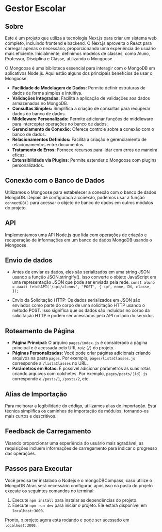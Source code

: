 # Gestor Escolar

## Sobre
Este é um projeto que utiliza a tecnologia Next.js para criar um sistema web completo, incluindo frontend e backend. O Next.js aproveita o React para carregar apenas o necessário, proporcionando uma experiência de usuário mais eficiente. Inicialmente, definimos modelos de classes, como Aluno, Professor, Disciplina e Classe, utilizando o Mongoose.

O Mongoose é uma biblioteca essencial para interagir com o MongoDB em aplicativos Node.js. Aqui estão alguns dos principais benefícios de usar o Mongoose:

- **Facilidade de Modelagem de Dados:** Permite definir estruturas de dados de forma simples e intuitiva.
- **Validações Integradas:** Facilita a aplicação de validações aos dados armazenados no MongoDB.
- **Consultas Simples:** Simplifica a criação de consultas para recuperar dados do banco de dados.
- **Middleware Personalizado:** Permite adicionar funções de middleware para interceptar operações no banco de dados.
- **Gerenciamento de Conexão:** Oferece controle sobre a conexão com o banco de dados.
- **Relacionamentos Definidos:** Facilita a criação e gerenciamento de relacionamentos entre documentos.
- **Tratamento de Erros:** Fornece recursos para lidar com erros de maneira eficaz.
- **Extensibilidade via Plugins:** Permite estender o Mongoose com plugins personalizados.

## Conexão com o Banco de Dados
Utilizamos o Mongoose para estabelecer a conexão com o banco de dados MongoDB. Depois de configurada a conexão, podemos usar a função `connectDB()` para acessar o objeto de banco de dados em outros módulos do projeto.

## API
Implementamos uma API Node.js que lida com operações de criação e recuperação de informações em um banco de dados MongoDB usando o Mongoose.

## Envio de dados

- Antes de enviar os dados, eles são serializados em uma string JSON usando a função JSON.stringify(). Isso converte o objeto JavaScript em uma representação JSON que pode ser enviada pela rede.
  `const aluno = await fetchAPI('/api/alunos', 'POST', {
  cpf,
  nome,
  DN,
  classe,
});`

- Envio da Solicitação HTTP: Os dados serializados em JSON são enviados como parte do corpo de uma solicitação HTTP usando o método POST. Isso significa que os dados são incluídos no corpo da solicitação HTTP e podem ser acessados pela API no lado do servidor.


## Roteamento de Página
- **Página Principal:** O arquivo `pages/index.js` é considerado a página principal e é acessada pelo URL raiz (`/`) do projeto.
- **Páginas Personalizadas:** Você pode criar páginas adicionais criando arquivos na pasta `pages`. Por exemplo, `pages/listaClasses.js` corresponde a `/listaClasses` no URL.
- **Parâmetros em Rotas:** É possível adicionar parâmetros às suas rotas criando arquivos com colchetes. Por exemplo, `pages/posts/[id].js` corresponde a `/posts/1`, `/posts/2`, etc.

## Alias de Importação
Para melhorar a legibilidade do código, utilizamos alias de importação. Esta técnica simplifica os caminhos de importação de módulos, tornando-os mais curtos e descritivos.

## Feedback de Carregamento
Visando proporcionar uma experiência do usuário mais agradável, as requisições incluem informações de carregamento para indicar o progresso das operações.

## Passos para Executar
Você precisa ter instalado o Nodejs e o mongoDBCompass, caso utilize o MongoDB Atras será necessário configurar, após isso na pasta do projeto execute os seguintes comandos no terminal:
1. Execute `npm install` para instalar as dependências do projeto.
2. Execute `npm run dev` para iniciar o projeto. Ele estará disponível em `localhost:3000`.

Pronto, o projeto agora está rodando e pode ser acessado em `localhost:3000`.
